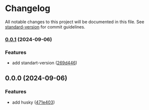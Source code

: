 # Changelog

All notable changes to this project will be documented in this file. See [standard-version](https://github.com/conventional-changelog/standard-version) for commit guidelines.

### [0.0.1](https://github.com/MykhailoSheliahov/standard-release/compare/v0.0.0...v0.0.1) (2024-09-06)


### Features

* add standart-version ([269d446](https://github.com/MykhailoSheliahov/standard-release/commit/269d44630e6fc76db6111cf63bf7d3cc8f08dbf9))

## 0.0.0 (2024-09-06)


### Features

* add husky ([471e403](https://github.com/MykhailoSheliahov/standard-release/commit/471e403802fc8b89d46c5bf6d803e1f062dc84f9))
